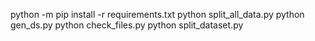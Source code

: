 python -m pip install -r requirements.txt
python split_all_data.py
python gen_ds.py
python check_files.py
python split_dataset.py